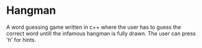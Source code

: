 # Hangman
A word guessing game written in c++ where the user has to guess the correct word untill the infamous hangman is fully drawn.
The user can press 'h' for hints. 
